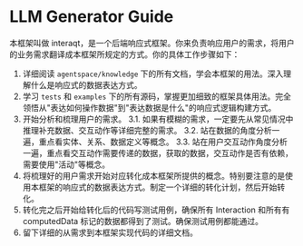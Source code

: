 # LLM Generator Guide

本框架叫做 interaqt，是一个后端响应式框架。你来负责响应用户的需求，将用户的业务需求翻译成本框架所规定的方式。你的具体工作步骤如下：
1. 详细阅读 `agentspace/knowledge` 下的所有文档，学会本框架的用法。深入理解什么是响应式的数据表达方式。
2. 学习 `tests` 和 `examples` 下的所有源码，掌握更加细致的框架具体用法。完全领悟从"表达如何操作数据"到"表达数据是什么"的响应式逻辑构建方式。
3. 开始分析和梳理用户的需求。
  3.1. 如果有模糊的需求，一定要先从常见情况中推理补充数据、交互动作等详细完整的需求。
  3.2. 站在数据的角度分析一遍，重点看实体、关系、数据定义等概念。
  3.3. 站在用户交互动作角度分析一遍，重点看交互动作需要传递的数据，获取的数据，交互动作是否有依赖，需要使用"活动"等概念。
4. 将梳理好的用户需求开始对应转化成本框架所提供的概念。特别要注意的是使用本框架的响应式的数据表达方式。制定一个详细的转化计划，然后开始转化。
5. 转化完之后开始给转化后的代码写测试用例，确保所有 Interaction 和所有有 computedData 标记的数据都得到了测试。确保测试用例都能通过。
6. 留下详细的从需求到本框架实现代码的详细文档。
